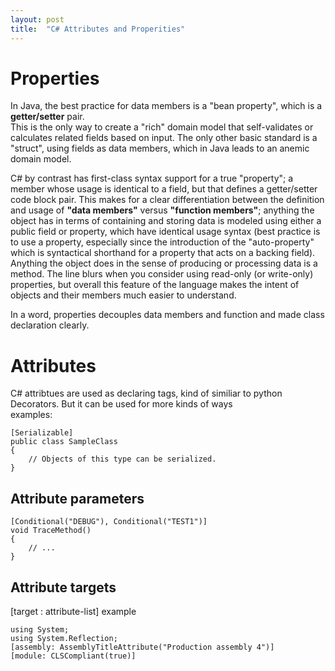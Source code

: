 ```yaml
---
layout: post
title:  "C# Attributes and Properities"
---
```


# Properties
 
 In Java, the best practice for data members is a "bean property", which is a **getter/setter** pair.<br> This is the only way to create a "rich" domain model that self-validates or calculates related fields based on input. The only other basic standard is a "struct", using fields as data members, which in Java leads to an anemic domain model. <br>

 C# by contrast has first-class syntax support for a true "property"; a member whose usage is identical to a field, but that defines a getter/setter code block pair. This makes for a clear differentiation between the definition and usage of **"data members"** versus **"function members"**; anything the object has in terms of containing and storing data is modeled using either a public field or property, which have identical usage syntax (best practice is to use a property, especially since the introduction of the "auto-property" which is syntactical shorthand for a property that acts on a backing field). Anything the object does in the sense of producing or processing data is a method. The line blurs when you consider using read-only (or write-only) properties, but overall this feature of the language makes the intent of objects and their members much easier to understand.<br>
 
 In a word, properties decouples data members and function and made class declaration clearly.




# Attributes
C# attribtues are used as declaring tags, kind of similiar to python Decorators. But it can be used for more kinds of ways <br>
examples:
```
[Serializable]
public class SampleClass
{
    // Objects of this type can be serialized.
}
```
## Attribute parameters
```
[Conditional("DEBUG"), Conditional("TEST1")]
void TraceMethod()
{
    // ...
}
```

## Attribute targets
[target : attribute-list]
example
```
using System;
using System.Reflection;
[assembly: AssemblyTitleAttribute("Production assembly 4")]
[module: CLSCompliant(true)]
```
